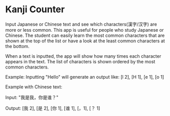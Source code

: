 # Kanji Counter

Input Japanese or Chinese text and see which characters(漢字/汉字) are more or less common. 
This app is useful for people who study Japanese or Chinese. The student can easily learn the most common characters that are shown at the top of the list or have a look at the least common characters at the bottom. 

When a text is inputted, the app will show how many times each character appears in the text.
The list of characters is shown ordered by the most common characters.

Example: 
Inputting "Hello" will generate an output like: [l 2], [H 1], [e 1], [o 1]

Example with Chinese text:

Input: "我是我，你是谁？"

Output: [我 2], [是 2], [你 1], [谁 1], [，1], [？ 1]
